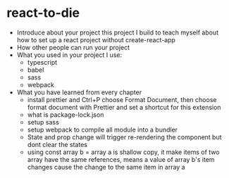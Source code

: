 # react-to-die

- Introduce about your project
  this project I build to teach myself about how to set up a react project without create-react-app
- How other people can run your project
- What you used in your project
    I use:
    - typescript
    - babel
    - sass
    - webpack
- What you have learned from every chapter
    - install prettier and Ctrl+P choose Format Document, then choose format document  with Prettier and set a shortcut for this extension
    - what is package-lock.json
    - setup sass
    - setup webpack to compile all module into a bundler
    - State and prop change will trigger re-rendering the component but dont clear the states
    - using const array b = array a is shallow copy, it make items of two array have the same references, means a value of array b's item changes cause the change to the same item in array a